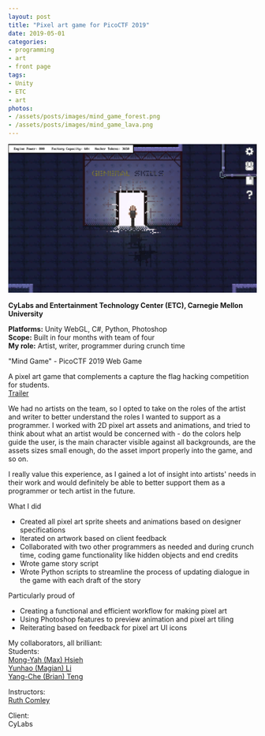 ```yaml
---
layout: post
title: "Pixel art game for PicoCTF 2019"
date: 2019-05-01
categories:
- programming
- art
- front page
tags:
- Unity
- ETC
- art
photos:
- /assets/posts/images/mind_game_forest.png
- /assets/posts/images/mind_game_lava.png
---
```


![Screenshot](/assets/posts/images/mind_game_door.png)  

**CyLabs and Entertainment Technology Center (ETC), Carnegie Mellon University**  

**Platforms:** Unity WebGL, C#, Python, Photoshop  
**Scope:** Built in four months with team of four  
**My role:** Artist, writer, programmer during crunch time

"Mind Game" - PicoCTF 2019 Web Game

A pixel art game that complements a capture the flag hacking competition for students.  
[Trailer](https://www.youtube.com/watch?v=qUFjATtHc_s)

<!-- more -->

We had no artists on the team, so I opted to take on the roles of the artist and writer to better understand the roles I wanted to support as a programmer. I worked with 2D pixel art assets and animations, and tried to think about what an artist would be concerned with - do the colors help guide the user, is the main character visible against all backgrounds, are the assets sizes small enough, do the asset import properly into the game, and so on. 

I really value this experience, as I gained a lot of insight into artists' needs in their work and would definitely be able to better support them as a programmer or tech artist in the future.

What I did
* Created all pixel art sprite sheets and animations based on designer specifications
* Iterated on artwork based on client feedback
* Collaborated with two other programmers as needed and during crunch time, coding game functionality like hidden objects and end credits
* Wrote game story script
* Wrote Python scripts to streamline the process of updating dialogue in the game with each draft of the story

Particularly proud of
* Creating a functional and efficient workflow for making pixel art
* Using Photoshop features to preview animation and pixel art tiling
* Reiterating based on feedback for pixel art UI icons

My collaborators, all brilliant:  
Students:  
[Mong-Yah (Max)	Hsieh](https://www.etc.cmu.edu/blog/author/mongyahh/)  
[Yunhao (Magian) Li](https://www.etc.cmu.edu/blog/author/yunhaol/)  
[Yang-Che (Brian) Teng](https://www.etc.cmu.edu/blog/author/yangchet/)  

Instructors:  
[Ruth Comley](https://www.etc.cmu.edu/blog/author/rcomley/)  

Client:  
CyLabs